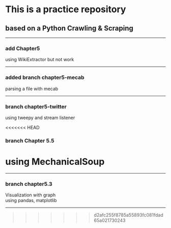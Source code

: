 # This is a practice repository  

## based on a Python Crawling & Scraping

---


### add Chapter5
using WikiExtractor but not work

---
### added branch chapter5-mecab
parsing a file with mecab 

---
### branch chapter5-twitter
using tweepy and stream listener

<<<<<<< HEAD
### branch Chapter 5.5
using MechanicalSoup  
=======
---
### branch chapter5.3
Visualization with graph  
using pandas, matplotlib

---
>>>>>>> d2afc255f8785a55893fc081fdad65a021730243
